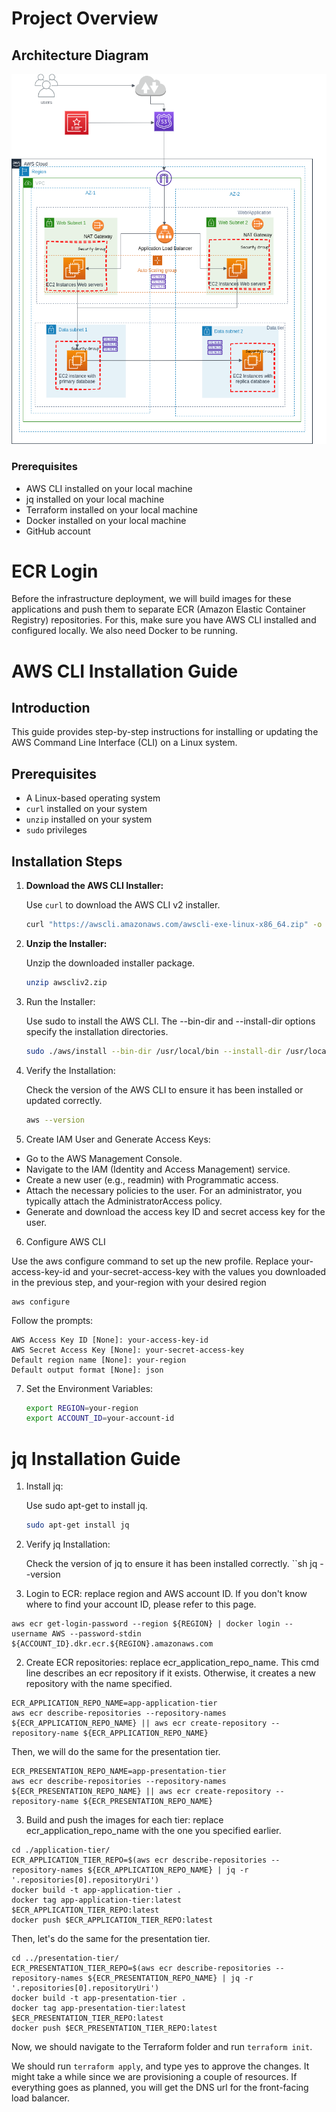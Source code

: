 # Project Overview 

## Architecture Diagram
![Architecture Diagram](./architecture.png)


### Prerequisites
- AWS CLI installed on your local machine
- jq installed on your local machine
- Terraform installed on your local machine
- Docker installed on your local machine
- GitHub account

# ECR Login
Before the infrastructure deployment, we will build images for these applications and push them to separate ECR (Amazon Elastic Container Registry) repositories. 
For this, make sure you have AWS CLI installed and configured locally. We also need Docker to be running.

# AWS CLI Installation Guide

## Introduction

This guide provides step-by-step instructions for installing or updating the AWS Command Line Interface (CLI) on a Linux system.

## Prerequisites

- A Linux-based operating system
- `curl` installed on your system
- `unzip` installed on your system
- `sudo` privileges

## Installation Steps

1. **Download the AWS CLI Installer:**

   Use `curl` to download the AWS CLI v2 installer.

   ```sh
   curl "https://awscli.amazonaws.com/awscli-exe-linux-x86_64.zip" -o "awscliv2.zip"

2. **Unzip the Installer:**

    Unzip the downloaded installer package.

    ```sh
    unzip awscliv2.zip

3. Run the Installer:

    Use sudo to install the AWS CLI. The --bin-dir and --install-dir options specify the  installation directories.

    ```sh
    sudo ./aws/install --bin-dir /usr/local/bin --install-dir /usr/local/aws-cli --update
 
4. Verify the Installation:
    
    Check the version of the AWS CLI to ensure it has been installed or updated correctly.

    ```sh
    aws --version

5.  Create IAM User and Generate Access Keys:

- Go to the AWS Management Console.
- Navigate to the IAM (Identity and Access Management) service.
- Create a new user (e.g., readmin) with Programmatic access.
- Attach the necessary policies to the user. For an administrator, you typically attach the AdministratorAccess policy.
- Generate and download the access key ID and secret access key for the user.

6. Configure AWS CLI

Use the aws configure command to set up the new profile. Replace your-access-key-id and your-secret-access-key with the values you downloaded in the previous step, and your-region with your desired region 

    aws configure

Follow the prompts:

    AWS Access Key ID [None]: your-access-key-id
    AWS Secret Access Key [None]: your-secret-access-key
    Default region name [None]: your-region
    Default output format [None]: json

7. Set the Environment Variables:

    ```sh
    export REGION=your-region
    export ACCOUNT_ID=your-account-id

# jq Installation Guide

1. Install jq:

    Use sudo apt-get to install jq.
    ```sh 
    sudo apt-get install jq

2. Verify jq Installation:
    
    Check the version of jq to ensure it has been installed correctly.
    ``sh
    jq --version

1. Login to ECR: replace region and AWS account ID. If you don't know where to find your account ID, please refer to this page. 
```
aws ecr get-login-password --region ${REGION} | docker login --username AWS --password-stdin ${ACCOUNT_ID}.dkr.ecr.${REGION}.amazonaws.com
```
2. Create ECR repositories: replace ecr_application_repo_name. This cmd line describes an ecr repository if it exists. Otherwise, it creates a new repository with the name specified.
```
ECR_APPLICATION_REPO_NAME=app-application-tier
aws ecr describe-repositories --repository-names ${ECR_APPLICATION_REPO_NAME} || aws ecr create-repository --repository-name ${ECR_APPLICATION_REPO_NAME}
```
Then, we will do the same for the presentation tier. 
```
ECR_PRESENTATION_REPO_NAME=app-presentation-tier
aws ecr describe-repositories --repository-names ${ECR_PRESENTATION_REPO_NAME} || aws ecr create-repository --repository-name ${ECR_PRESENTATION_REPO_NAME}
```
3. Build and push the images for each tier: replace ecr_application_repo_name with the one you specified earlier. 
```
cd ./application-tier/
ECR_APPLICATION_TIER_REPO=$(aws ecr describe-repositories --repository-names ${ECR_APPLICATION_REPO_NAME} | jq -r '.repositories[0].repositoryUri')
docker build -t app-application-tier .
docker tag app-application-tier:latest $ECR_APPLICATION_TIER_REPO:latest
docker push $ECR_APPLICATION_TIER_REPO:latest
```
Then, let's do the same for the presentation tier. 
```
cd ../presentation-tier/
ECR_PRESENTATION_TIER_REPO=$(aws ecr describe-repositories --repository-names ${ECR_PRESENTATION_REPO_NAME} | jq -r '.repositories[0].repositoryUri')
docker build -t app-presentation-tier .
docker tag app-presentation-tier:latest $ECR_PRESENTATION_TIER_REPO:latest
docker push $ECR_PRESENTATION_TIER_REPO:latest
```

Now, we should navigate to the Terraform folder and run `terraform init`.

We should run `terraform apply`, and type yes to approve the changes. It might take a while since we are provisioning a couple of resources. If everything goes as planned, you will get the DNS url for the front-facing load balancer.